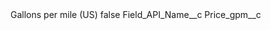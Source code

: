 <?xml version="1.0" encoding="UTF-8"?>
<CustomMetadata xmlns="http://soap.sforce.com/2006/04/metadata" xmlns:xsi="http://www.w3.org/2001/XMLSchema-instance" xmlns:xsd="http://www.w3.org/2001/XMLSchema">
    <label>Gallons per mile (US)</label>
    <protected>false</protected>
    <values>
        <field>Field_API_Name__c</field>
        <value xsi:type="xsd:string">Price_gpm__c</value>
    </values>
</CustomMetadata>
